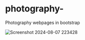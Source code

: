 # photography-
Photography webpages in bootstrap 


![Screenshot 2024-08-07 223428](https://github.com/user-attachments/assets/b665160f-60ca-498c-8ae2-687daf7db21f)
